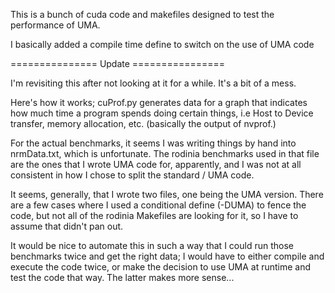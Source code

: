 This is a bunch of cuda code and makefiles designed to test the performance of UMA.

I basically added a compile time define to switch on the use of UMA code

=============== Update ================

I'm revisiting this after not looking at it for a while. It's a bit of a mess.

Here's how it works; cuProf.py generates data for a graph that indicates how much
time a program spends doing certain things, i.e Host to Device transfer, memory allocation,
etc. (basically the output of nvprof.) 

For the actual benchmarks, it seems I was writing things by hand into nrmData.txt, which is
unfortunate. The rodinia benchmarks used in that file are the ones that I wrote UMA code for, 
apparently, and I was not at all consistent in how I chose to split the standard / UMA code. 

It seems, generally, that I wrote two files, one being the UMA version. There are a few cases
where I used a conditional define (-DUMA) to fence the code, but not all of the rodinia Makefiles
are looking for it, so I have to assume that didn't pan out. 

It would be nice to automate this in such a way that I could run those benchmarks twice and get
the right data; I would have to either compile and execute the code twice, or make the decision
to use UMA at runtime and test the code that way. The latter makes more sense...
